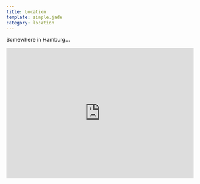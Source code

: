 ```yaml
---
title: Location
template: simple.jade
category: location
---
```


Somewhere in Hamburg…

<iframe width='100%' height='350px' frameBorder='0' src='https://a.tiles.mapbox.com/v4/roka.j6l74hf8/attribution.html?access_token=pk.eyJ1Ijoicm9rYSIsImEiOiJvR29QUEp3In0.xeb909L0DGJcmmprwfIwKA'></iframe>
